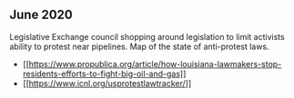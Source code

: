 ## June 2020

Legislative Exchange council shopping around legislation to limit activists ability to protest near pipelines. Map of the state of anti-protest laws.

* [[https://www.propublica.org/article/how-louisiana-lawmakers-stop-residents-efforts-to-fight-big-oil-and-gas]]
* [[https://www.icnl.org/usprotestlawtracker/]]